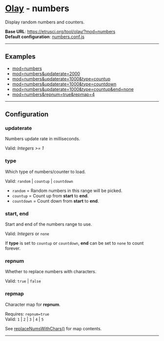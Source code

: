 # [Olay](../../README.md) - numbers

Display random numbers and counters.

**Base URL**: <https://etrusci.org/tool/olay/?mod=numbers>  
**Default configuration**: [numbers.conf.js](./numbers.conf.js)

---

## Examples

- [mod=numbers](https://etrusci.org/tool/olay/?mod=numbers)
- [mod=numbers&updaterate=2000](https://etrusci.org/tool/olay/?mod=numbers&updaterate=2000)
- [mod=numbers&updaterate=1000&type=countup](https://etrusci.org/tool/olay/?mod=numbers&updaterate=1000&type=countup&start=0&end=10)
- [mod=numbers&updaterate=1000&type=countdown](https://etrusci.org/tool/olay/?mod=numbers&updaterate=1000&type=countdown&start=10&end=0)
- [mod=numbers&updaterate=1000&type=countup&end=none](https://etrusci.org/tool/olay/?mod=numbers&updaterate=1000&type=countup&end=none)
- [mod=numbers&repnum=true&repmap=4](https://etrusci.org/tool/olay/?mod=numbers&repnum=true&repmap=4)

---

## Configuration

### updaterate

Numbers update rate in milliseconds.

Valid: *Integers >= 1*

### type

Which type of numbers/counter to load.

Valid: `random` | `countup` | `countdown`

- `random` = Random numbers in this range will be picked.
- `countup` = Count up from **start** to **end**.
- `countdown` = Count down from **start** to **end**.

### start, end

Start and end of the numbers range to use.

Valid: *Integers* or `none`

If **type** is set to `countup` or `countdown`, **end** can be set to `none` to count forever.

### repnum

Whether to replace numbers with characters.

Valid: `true` | `false`

### repmap

Character map for **repnum**.

Requires: `repnum=true`  
Valid: `1` | `2` | `3` | `4` | `5`

See [replaceNumsWithChars()](../lib/olay.js) for map contents.

---
